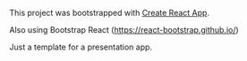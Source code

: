 This project was bootstrapped with [Create React App](https://github.com/facebook/create-react-app).

Also using Bootstrap React (https://react-bootstrap.github.io/)

Just a template for a presentation app.